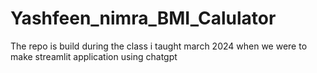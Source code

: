 # Yashfeen_nimra_BMI_Calulator
The repo is build during the class i taught march 2024 when we were to make streamlit application using chatgpt
